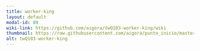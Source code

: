 ```yaml
---
title: worker-king
layout: default
modal-id: 89
wiki-link: https://github.com/aigora/twQ103-worker-king/wiki
thumbnail: https://raw.githubusercontent.com/aigora/punto_inicio/master/Logo.png
alt: twQ103-worker-king
---
```

